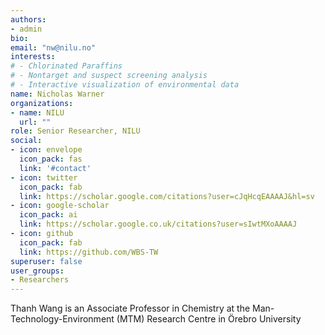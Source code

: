 ```yaml
---
authors:
- admin
bio: 
email: "nw@nilu.no"
interests:
# - Chlorinated Paraffins
# - Nontarget and suspect screening analysis
# - Interactive visualization of environmental data
name: Nicholas Warner
organizations:
- name: NILU
  url: ""
role: Senior Researcher, NILU
social:
- icon: envelope
  icon_pack: fas
  link: '#contact'
- icon: twitter
  icon_pack: fab
  link: https://scholar.google.com/citations?user=cJqHcqEAAAAJ&hl=sv
- icon: google-scholar
  icon_pack: ai
  link: https://scholar.google.co.uk/citations?user=sIwtMXoAAAAJ
- icon: github
  icon_pack: fab
  link: https://github.com/WBS-TW
superuser: false
user_groups:
- Researchers
---
```


Thanh Wang is an Associate Professor in Chemistry at the Man-Technology-Environment (MTM) Research Centre in Örebro University
